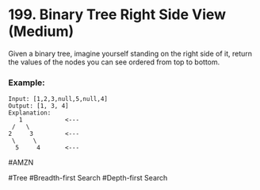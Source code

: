 # 199. Binary Tree Right Side View (Medium)

Given a binary tree, imagine yourself standing on the right side of it, return the values of the nodes you can see ordered from top to bottom.

### Example:

```
Input: [1,2,3,null,5,null,4]
Output: [1, 3, 4]
Explanation:
   1            <---
 /   \
2     3         <---
 \     \
  5     4       <---
```

#AMZN

#Tree #Breadth-first Search #Depth-first Search
